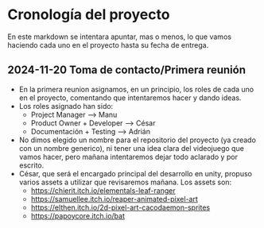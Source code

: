 <!-- 2024-11-20 - Primer prototipo hecho por Adrián González Cabado, sin revisión -->
# Cronología del proyecto

En este markdown se intentara apuntar, mas o menos, lo que vamos haciendo cada uno en el proyecto hasta su fecha de entrega.

## 2024-11-20 Toma de contacto/Primera reunión

- En la primera reunion asignamos, en un principio, los roles de cada uno en el proyecto, comentando que intentaremos hacer y dando ideas.
- Los roles asignado han sido:
  - Project Manager --> Manu
  - Product Owner + Developer --> César
  - Documentación + Testing --> Adrián
- No dimos elegido un nombre para el repositorio del proyecto (ya creado con un nombre generico), ni tener una idea clara del videojuego que vamos hacer, pero mañana intentaremos dejar todo aclarado y por escrito.
- César, que será el encargado principal del desarrollo en unity, propuso varios assets a utilizar que revisaremos mañana. Los assets son:
  - https://chierit.itch.io/elementals-leaf-ranger
  - https://samuellee.itch.io/reaper-animated-pixel-art
  - https://elthen.itch.io/2d-pixel-art-cacodaemon-sprites
  - https://papoycore.itch.io/bat
